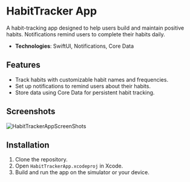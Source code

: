 # HabitTracker App

A habit-tracking app designed to help users build and maintain positive habits. Notifications remind users to complete their habits daily.

- **Technologies**: SwiftUI, Notifications, Core Data

## Features
- Track habits with customizable habit names and frequencies.
- Set up notifications to remind users about their habits.
- Store data using Core Data for persistent habit tracking.

## Screenshots
![HabitTrackerAppScreenShots](https://github.com/user-attachments/assets/e7b6c754-4782-4179-9016-84347eb9dd6e)


## Installation
1. Clone the repository.
2. Open `HabitTrackerApp.xcodeproj` in Xcode.
3. Build and run the app on the simulator or your device.
